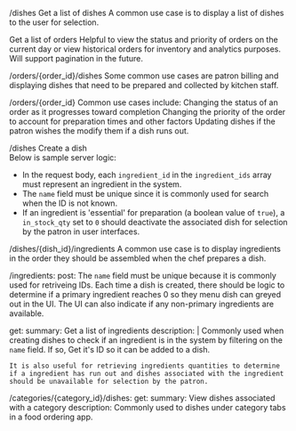 /dishes Get a list of dishes
A common use case is to display a list of dishes to the user for selection.

Get a list of orders
Helpful to view the status and priority of orders on the current day or view historical orders for inventory and analytics purposes. Will support pagination in the future.

/orders/{order_id}/dishes
Some common use cases are patron billing and displaying dishes that need to be prepared and collected by kitchen staff.

/orders/{order_id}
Common use cases include:
Changing the status of an order as it progresses toward completion
Changing the priority of the order to account for preparation times and other factors
Updating dishes if the patron wishes the modify them if a dish runs out.

/dishes
Create a dish  
Below is sample server logic:

- In the request body, each `ingredient_id` in the `ingredient_ids` array must represent an ingredient in the system.
- The `name` field must be unique since it is commonly used for search when the ID is not known.
- If an ingredient is 'essential' for preparation (a boolean value of `true`), a `in_stock_qty` set to `0` should deactivate the associated dish for selection by the patron in user interfaces.

/dishes/{dish_id}/ingredients
A common use case is to display ingredients in the order they should be assembled when the chef prepares a dish.

/ingredients:
post:
The `name` field must be unique because it is commonly used for retriveing IDs.
Each time a dish is created, there should be logic to determine if a primary ingredient reaches 0 so they menu dish can greyed out in the UI. The UI can also indicate if any non-primary ingredients are available.

get:
summary: Get a list of ingredients
description: |
Commonly used when creating dishes to check if an ingredient is in the system by filtering on the `name` field. If so, Get it's ID so it can be added to a dish.

    It is also useful for retrieving ingredients quantities to determine if a ingredient has run out and dishes associated with the ingredient should be unavailable for selection by the patron.

/categories/{category_id}/dishes:
get:
summary: View dishes associated with a category
description: Commonly used to dishes under category tabs in a food ordering app.
